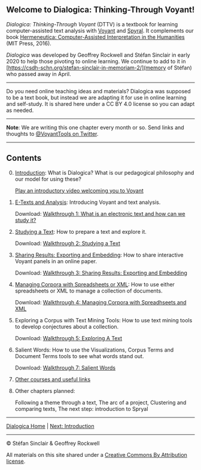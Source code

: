 ## Welcome to Dialogica: Thinking-Through Voyant!
*Dialogica: Thinking-Through Voyant* (DTTV) is a textbook for learning computer-assisted text analysis with [Voyant](https://voyant-tools.org) and [Spyral](https://voyant-tools.org/spyral/). It complements our book [Hermeneutica: Computer-Assisted Interpretation in the Humanities](http://hermeneuti.ca) (MIT Press, 2016). 

*Dialogica* was developed by Geoffrey Rockwell and Stéfan Sinclair in early 2020 to help those pivoting to online learning. We continue to add to it in [https://csdh-schn.org/stefan-sinclair-in-memoriam-2/](memory of Stéfan) who passed away in April. 

---

Do you need online teaching ideas and materials? Dialogica was supposed to be a text book, but instead we are adapting it for use in online learning and self-study. It is shared here under a CC BY 4.0 license so you can adapt as needed.

---

**Note**: We are writing this one chapter every month or so. Send links and thoughts to [@VoyantTools on Twitter](https://twitter.com/VoyantTools).

----

## Contents

0. [Introduction](/intro.md): What is Dialogica? What is our pedagogical philosophy and our model for using these?

    [Play an introductory video welcoming you to Voyant](https://youtu.be/nwzQ2sxhPKo)

1. [E-Texts and Analysis](/etexts.md): Introducing Voyant and text analysis.

    Download: [Walkthrough 1: What is an electronic text and how can we study it?](https://drive.google.com/drive/u/0/folders/1a2VRBO_vULjZ7t5t2DA8wMN0hQNC18zw)

2. [Studying a Text](/study.md): How to prepare a text and explore it.

    Download: [Walkthrough 2: Studying a Text](https://drive.google.com/drive/u/0/folders/1a2VRBO_vULjZ7t5t2DA8wMN0hQNC18zw)

3. [Sharing Results: Exporting and Embedding](/share.md): How to share interactive Voyant panels in an online paper.

    Download: [Walkthrough 3: Sharing Results: Exporting and Embedding](https://drive.google.com/drive/u/0/folders/1a2VRBO_vULjZ7t5t2DA8wMN0hQNC18zw)

4. [Managing Corpora with Spreadsheets or XML](sheetAndXML.md): How to use either spreadsheets or XML to manage a collection of documents.

    Download: [Walkthrough 4: Managing Corpora with Spreadhseets and XML](https://drive.google.com/drive/u/0/folders/1a2VRBO_vULjZ7t5t2DA8wMN0hQNC18zw)

5. Exploring a Corpus with Text Mining Tools: How to use text mining tools to develop conjectures about a collection.

    Download: [Walkthrough 5: Exploring A Text](https://drive.google.com/drive/u/0/folders/1a2VRBO_vULjZ7t5t2DA8wMN0hQNC18zw)

6. Salient Words: How to use the Visualizations, Corpus Terms and Document Terms tools to see what words stand out.

    Download: [Walkthrough 7: Salient Words](https://drive.google.com/drive/u/0/folders/1a2VRBO_vULjZ7t5t2DA8wMN0hQNC18zw)

1. [Other courses and useful links](/other.md)

1. Other chapters planned:

    Following a theme through a text, The arc of a project, Clustering and comparing texts, The next step: introduction to Spryal
    

----

[Dialogica Home](/index.md) | [Next: Introduction](/intro.md)

----
&copy; Stéfan Sinclair & Geoffrey Rockwell

All materials on this site shared under a [Creative Commons By Attribution license](https://creativecommons.org/licenses/by/4.0/).
